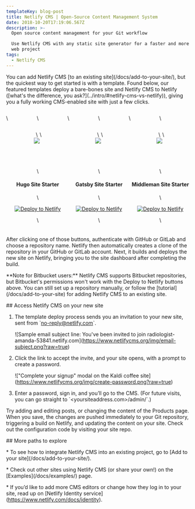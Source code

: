 ```yaml
---
templateKey: blog-post
title: Netlify CMS | Open-Source Content Management System
date: 2018-10-20T17:19:06.567Z
description: >-
  Open source content management for your Git workflow

  Use Netlify CMS with any static site generator for a faster and more flexible
  web project
tags:
  - Netlify CMS
---
```

You can add Netlify CMS \[to an existing site](/docs/add-to-your-site/), but the quickest way to get started is with a template.  Found below, our featured templates deploy a bare-bones site and Netlify CMS to Netlify (\[what's the difference, you ask?](../intro/#netlify-cms-vs-netlify)), giving you a fully working CMS-enabled site with just a few clicks.



<div style="display: flex; justify-content: space-around; text-align: center; margin-bottom: 1.5em;">

\    <div style="flex-basis: 33.3%">

\    <div style="padding: 0 15%; height: 100px; display: flex; justify-content: center;">

\    <img style="display: flex" src="https://www.netlifycms.org/img/hugo.svg"/>

\    </div>

\    <h4>Hugo Site Starter</h4>

\    <p><a href="https://app.netlify.com/start/deploy?repository=https://github.com/netlify-templates/one-click-hugo-cms&amp;stack=cms"><img src="https://www.netlify.com/img/deploy/button.svg" alt="Deploy to Netlify" /></a></p>

\    </div>

\    <div style="flex-basis: 33.3%">

\    <div style="padding: 0 30%; height: 100px; display: flex; justify-content: center;">

\    <img style="display: flex" src="https://www.netlifycms.org/img/gatsby.svg"/>

\    </div>

\    <h4>Gatsby Site Starter</h4>

\    <p><a href="https://app.netlify.com/start/deploy?repository=https://github.com/AustinGreen/gatsby-starter-netlify-cms&amp;stack=cms"><img src="https://www.netlify.com/img/deploy/button.svg" alt="Deploy to Netlify" /></a></p>

\    </div>

\    <div style="flex-basis: 33.3%">

\    <div style="padding: 0 30%; height: 100px; display: flex; justify-content: center;">

\    <img style="display: flex" src="https://www.netlifycms.org/img/middleman.svg"/>

\    </div>

\    <h4>Middleman Site Starter</h4>

\    <p><a href="https://app.netlify.com/start/deploy?repository=https://github.com/tomrutgers/middleman-starter-netlify-cms&amp;stack=cms"><img src="https://www.netlify.com/img/deploy/button.svg" alt="Deploy to Netlify" /></a></p>

\    </div>

</div>



After clicking one of those buttons, authenticate with GitHub or GitLab and choose a repository name. Netlify then automatically creates a clone of the repository in your GitHub or GitLab account. Next, it builds and deploys the new site on Netlify, bringing you to the site dashboard after completing the build.



\*\*Note for Bitbucket users:\*\* Netlify CMS supports Bitbucket repositories, but Bitbucket's permissions won't work with the Deploy to Netlify buttons above. You can still set up a repository manually, or follow the \[tutorial](/docs/add-to-your-site) for adding Netlify CMS to an existing site.



\## Access Netlify CMS on your new site



1. The template deploy process sends you an invitation to your new site, sent from \`no-reply@netlify.com\`.

   !\[Sample email subject line: You've been invited to join radiologist-amanda-53841.netlify.com](https://www.netlifycms.org/img/email-subject.png?raw=true)

2. Click the link to accept the invite, and your site opens, with a prompt to create a password.

   !\["Complete your signup" modal on the Kaldi coffee site](https://www.netlifycms.org/img/create-password.png?raw=true)

3. Enter a password, sign in, and you’ll go to the CMS. (For future visits, you can go straight to \`<yoursiteaddress.com>/admin/\`.)



Try adding and editing posts, or changing the content of the Products page. When you save, the changes are pushed immediately to your Git repository, triggering a build on Netlify, and updating the content on your site. Check out the configuration code by visiting your site repo.



\## More paths to explore



\* To see how to integrate Netlify CMS into an existing project, go to \[Add to your site](/docs/add-to-your-site/).

\* Check out other sites using Netlify CMS (or share your own!) on the \[Examples](/docs/examples/) page.

\* If you’d like to add more CMS editors or change how they log in to your site, read up on \[Netlify Identity service](https://www.netlify.com/docs/identity).
